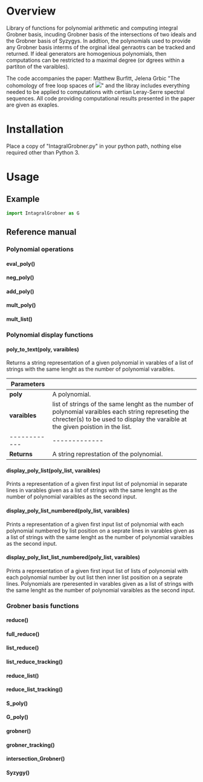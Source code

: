 # Overview

Library of functions for polynomial arithmetic and computing integral Grobner basis, incuding Grobner basis of the intersections of two ideals and the Grobner basis of Syzygys. In addtion, the polynomials used to provide any Grobner basis interms of the orginal ideal genraotrs can be tracked and returned. If ideal generators are homogenious polynomials, then computations can be restricted to a maximal degree (or dgrees within a partiton of the varaibles).

The code accompanies the paper: Matthew Burfitt, Jelena Grbic "The cohomology of free loop spaces of <img src="https://render.githubusercontent.com/render/math?math=SU(n %2B 1)/T^n">" and the libray includes everything needed to be applied to computations with certian Leray-Serre spectral sequences. All code providing computational results presented in the paper are given as exaples.

# Installation

Place a copy of "IntagralGrobner.py" in your python path, nothing else required other than Python 3.

# Usage

## Example

```python
import IntagralGrobner as G
```

## Reference manual

### Polynomial operations

#### eval_poly()

#### neg_poly()

#### add_poly()

#### mult_poly()

#### mult_list()


### Polynomial display functions

#### poly_to_text(poly, varaibles)

Returns a string representation of a given polynomial in varables of a list of strings with the same lenght as the number of polynomial varaibles.

| Parameters |  |
| ------------ | ------------- |
| **poly** | A polynomial. |
| **varaibles** | list of strings of the same lenght as the number of polynomial varaibles each string represeting the chrecter(s) to be used to display the varaible at the given poistion in the list. |
| ------------ | ------------- |
| **Returns** | A string represtation of the polynomial. |


#### display_poly_list(poly_list, varaibles)

Prints a representation of a given first input list of polynomial in separate lines in varables given as a list of strings with the same lenght as the number of polynomial varaibles as the second input.

#### display_poly_list_numbered(poly_list, varaibles)

Prints a representation of a given first input list of polynomial with each polynomial numbered by list position on a seprate lines in varables given as a list of strings with the same lenght as the number of polynomial varaibles as the second input.

#### display_poly_list_list_numbered(poly_list, varaibles)

Prints a representation of a given first input list of lists of polynomial with each polynomial number by out list then inner list position on a seprate lines. Polynomials are rperesented in varables given as a list of strings with the same lenght as the number of polynomial varaibles as the second input.


### Grobner basis functions

#### reduce()

#### full_reduce()

#### list_reduce()

#### list_reduce_tracking()

#### reduce_list()

#### reduce_list_tracking()

#### S_poly()

#### G_poly()

#### grobner()

#### grobner_tracking()

#### intersection_Grobner()

#### Syzygy()
